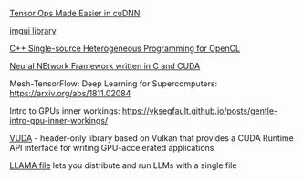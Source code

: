 [Tensor Ops Made Easier in cuDNN](https://devblogs.nvidia.com/tensor-ops-made-easier-in-cudnn/)

[imgui library](https://github.com/ocornut/imgui)

[C++ Single-source Heterogeneous Programming for OpenCL](https://www.khronos.org/sycl/)

[Neural NEtwork Framework written in C and CUDA](https://github.com/pjreddie/darknet)

Mesh-TensorFlow: Deep Learning for Supercomputers: https://arxiv.org/abs/1811.02084

Intro to GPUs inner workings: https://vksegfault.github.io/posts/gentle-intro-gpu-inner-workings/

[VUDA](https://github.com/jgbit/vuda) - header-only library based on Vulkan that provides a CUDA Runtime API interface for writing GPU-accelerated applications



[LLAMA file](https://github.com/Mozilla-Ocho/llamafile)  lets you distribute and run LLMs with a single file
